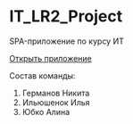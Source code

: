 # IT_LR2_Project
SPA-приложение по курсу ИТ

[Открыть приложение](https://alinayubko.github.io/IT_LR2_Project/)

Состав команды:
  1. Германов Никита
  2. Ильюшенок Илья
  3. Юбко Алина
  
